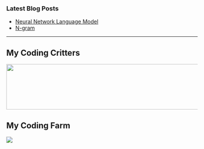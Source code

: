 ### Latest Blog Posts

- [Neural Network Language Model](https://bbakyun.tistory.com/15)
- [N-gram](https://bbakyun.tistory.com/2)

---

## My Coding Critters

<!-- gitanimals: line mode -->
<a href="https://github.com/git-goods/gitanimals">
  <img src="https://render.gitanimals.org/lines/bbakyun" width="1000" height="120"/>
</a>
<!-- /gitanimals -->

## My Coding Farm

<a href="https://github.com/git-goods/gitanimals">
  <img src="https://render.gitanimals.org/farms/bbakyun"/>
</a>
